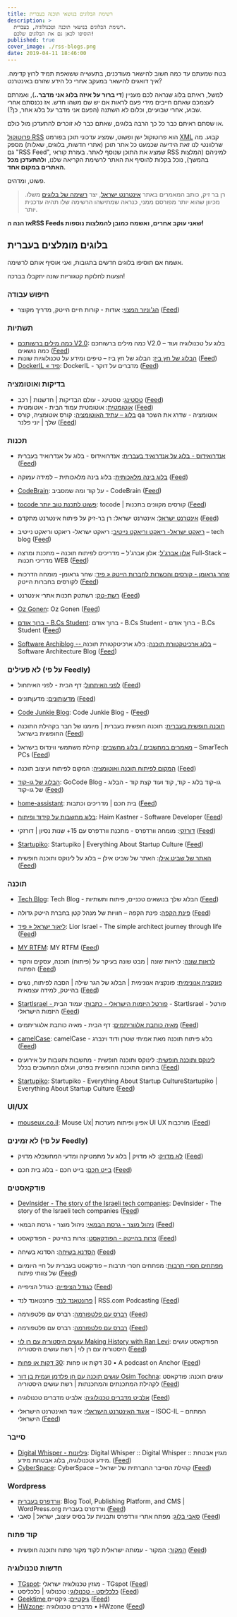 ```yaml
---
title: רשימת הבלוגים בנושאי תוכנה בעברית
description: >
  רשימת הבלוגים בנושאי תוכנה וטכנולוגיה, בעברית.
  הוסיפו לכאן גם את הבלוגים שלכם!
published: true
cover_image: ./rss-blogs.png
date: 2019-04-11 18:46:00
---
```


בטח שמעתם עד כמה חשוב להישאר מעודכנים, בתעשייה ששואפת תמיד לרוץ קדימה. איך דואגים להישאר במעקב אחרי כל הידע שזורם באינטרנט?

למשל, ראיתם בלוג שנראה לכם מעניין (**די ברור על איזה בלוג אני מדבר..**), ואמרתם לעצמכם שאתם חייבים מידי פעם לראות אם יש שם משהו חדש. אז נכנסתם אחרי שבוע, אחרי שבועיים, וכלום לא השתנה (הפעם אני מדבר על בלוג אחר, כן?).

או שסתם ראיתם כבר כל כך הרבה בלוגים, שאתם כבר לא זוכרים להתעדכן מול כולם.

[פרוטוקול RSS](https://he.wikipedia.org/wiki/RSS) הוא פרוטוקול ישן ופשוט, שמציג עדכוני תוכן בפורמט [XML](###xml) קבוע. מה שרלוונטי לנו זאת הידיעה שכמעט כל אתר תוכן (אתרי חדשות, בלוגים, שאלות) מספק גם "RSS Feed", שמציג את התוכן שנוסף לאתר. בעזרת קוראי RSS למיניהם (המלצות בהמשך), נוכל בקלות להוסיף את האתר לרשימת הקריאה שלנו, ו**להתעדכן מכל האתרים במקום אחד**.

פשוט, ומדהים.

> רן בר זיק, כותב המאמרים באתר [אינטרנט ישראל](https://internet-israel.com/), יצר [רשימה של בלוגים](https://github.com/barzik/web-dev-il-resources) משלו. מכיוון שהוא יותר מפורסם ממני, כנראה שמתישהו הרשימה שלו תהיה עדכנית יותר.

**אז הנה הRSS Feeds שאני עוקב אחרים, ואשמח כמובן להמלצות נוספות!**

## בלוגים מומלצים בעברית

אשמח אם תוסיפו בלוגים חדשים בתגובות, ואני אוסיף אותם לרשימה.

הצעות לחלוקת קטגוריות שונה יתקבלו בברכה!

### חיפוש עבודה

- [הג'וניור המצוי](https://www.hajunior.com): אודות - קורות חיים הייטק, מדריך מקוצר ([Feed](https://www.hajunior.com/feed/))

### תשתיות

- [כמה מילים ברשותכם V2.0](https://benhamo.org): כמה מילים ברשותכם V2.0 – בלוג על טכנולוגיה ועוד כמה נושאים ([Feed](http://benhamo.org/feed/))
- [הבלוג של חץ ביז](https://linvirtstor.net): הבלוג של חץ ביז – טיפים ומידע על טכנולוגיות שונות ([Feed](http://linvirtstor.net/feed/))
- [DockerIL « פיד‏](https://www.dockeril.net): DockerIL - מדברים על דוקר ([Feed](https://www.dockeril.net/feed/))

### בדיקות ואוטומציה

- [טסטינג](https://testthing.net): טסטינג - עולם הבדיקות | חדשנות | רכב ([Feed](https://testthing.net/feed/))
- [אוטומטית](https://www.tehila.co.il): אוטומטית עמוד הבית - אוטומטית ([Feed](https://www.tehila.co.il/feed/))
- [בלוג – עתיד האוטומציה](https://atidcollege.co.il): קורס אוטומציה, קורס qa אוטומציה - שדרג את השכר שלך | יוני פלנר ([Feed](http://atidcollege.co.il/category/blog/feed/))

### תכנות

- [אנדרואידוס - בלוג על אנדרואיד בעברית](https://androidoss.now.sh/): אנדרואידוס - בלוג על אנדרואיד בעברית ([Feed](https://androidoss.now.sh/index.xml))
- [בלוג בינה מלאכותית](https://www.ai-blog.co.il): בלוג בינה מלאכותית – למידה עמוקה ([Feed](https://ai-blog.co.il/feed/))
- [CodeBrain](https://www.codebrain.co.il): על קוד ומה שמסביב - CodeBrain ([Feed](https://www.codebrain.co.il/feed/))

- [tocode פשוט לתכנת טוב יותר](https://www.tocode.co.il): tocode | קורסים מקוונים בתכנות ([Feed](https://www.tocode.co.il/feed.atom))
- [אינטרנט ישראל](https://internet-israel.com): אינטרנט ישראל: רן בר-זיק על פיתוח אינטרנט מתקדם ([Feed](http://www.internet-israel.com/feed/))
- [ריאקט ישראל- ריאקט וריאקט נייטיב](https://www.react-israel.co.il): ריאקט ישראל- ריאקט וריאקט נייטיב – tech blog ([Feed](https://www.react-israel.co.il/feed/))
- [אלון אברג'ל](https://alonabargel.com): אלון אברג'ל – מדריכים לפיתוח תוכנה – מתכנת ומרצה Full-Stack – מדריכי תכנות WEB ([Feed](https://alonabargel.com/feed/))
- [שחר גראומן - קורסים והכשרות לחברות הייטק « פיד‏](https://grauman.co.il): שחר גראומן- מומחה הדרכות לקורסים בחברות הייטק ([Feed](https://grauman.co.il/feed/))
- [רשת-טק](http://reshetech.co.il): רשתטק תכנות אתרי אינטרנט ([Feed](https://reshetech.co.il/rss/))
- [Oz Gonen](http://www.ozgonen.co.il/): Oz Gonen ([Feed](http://www.ozgonen.co.il/feed.xml))

- [ברוך אודם - B.Cs Student](https://bscstudent.netlify.app): ברוך אודם - B.Cs Student - ברוך אודם - B.Cs Student ([Feed](https://bscstudent.netlify.app/feed.xml))
- [Software Archiblog -- בלוג ארכיטקטורת תוכנה](https://softwarearchiblog.com): בלוג ארכיטקטורת תוכנה – Software Architecture Blog ([Feed](http://www.softwarearchiblog.com/feeds/posts/default))

### לא פעילים (על פי Feedly)

- [לפני האיתחול](https://tech.b48.club/): דף הבית - לפני האיתחול ([Feed](https://tech.b48.club/feed.xml))
- [מדעןתונים](https://madantunim.wordpress.com): מדעןתונים ([Feed](https://madantunim.wordpress.com/feed/))
- [Code Junkie Blog](http://codejunkie.blog): Code Junkie Blog - ([Feed](http://codejunkie.blog/feed/))
- [תוכנה חופשית בעברית](https://kaplanopensource.wordpress.com): תוכנה חופשית בעברית | מיומנו של חבר בקהילת התוכנה החופשית בישראל ([Feed](http://kaplanopensource.wordpress.com/feed/))
- [מאמרים במחשבים / בלוג מחשבים](https://smartech.co.il): קהילת משתמשי ווינדוס בישראל – SmarTech PCs ([Feed](http://smartech.co.il/?feed=rss2))
- [המקום לפיתוח תוכנה ואוטומציה](http://www.tomercode.com/): המקום לפיתוח ועיצוב תוכנה ([Feed](http://www.automatzia.com/feeds/posts/default))

- [הבלוג של גו-קוד](https://blog.gocode.co.il): GoCode Blog - גו-קוד בלוג - קוד, קוד ועוד קצת קוד - הבלוג של גו-קוד ([Feed](https://blog.gocode.co.il/rss.xml))
- [home-assistant](https://www.home-assistant.co.il/articles): בית חכם | מדריכים וכתבות ([Feed](https://www.home-assistant.co.il/feed.xml))
- [בלוג מחשבות על קידוד ופיתוח](https://blog.castnet.club/): Haim Kastner - Software Developer ([Feed](https://blog.castnet.club/feed))
- [דורזקי](https://www.dorzki.co.il): מומחה וורדפרס - מתכנת וורדפרס עם 15+ שנות נסיון | דורזקי ([Feed](https://www.dorzki.co.il/feed/))
- [Startupiko](http://he-tech.startupiko.com): Startupiko | Everything About Startup Culture ([Feed](http://he-tech.startupiko.com/feed/))
- [האתר של שביט אילן](https://ilsh.duckdns.org): האתר של שביט אילן – בלוג על לינוקס ותוכנה חופשית ([Feed](https://ilsh.duckdns.org/?feed=rss2))

### תוכנה

- [Tech Blog](https://techblog.co.il): Tech Blog - הבלוג שלך בנושאים טכניים, פיתוח ותשתיות ([Feed](https://techblog.co.il/feed/))
- [פינת הקפה](https://pinatkafe.com): פינת הקפה – חוויות של מנהל קטן בחברת הייטק גדולה ([Feed](https://pinatkafe.com/feed/))

- [ליאור ישראל « פיד‏](https://www.limateor.com): Lior Israel - The simple architect journey through life ([Feed](https://www.limateor.com/feed/))
- [MY RTFM](http://myrtfm.blogspot.com/): MY RTFM ([Feed](http://myrtfm.blogspot.com/feeds/posts/default))
- [לראות שונה](https://idkn.wordpress.com): לראות שונה | מבט שונה בעיקר על (פיתוח) תוכנה, עסקים והקוד הפתוח ([Feed](http://idkn.wordpress.com/feed/))
- [פונקציה אנונימית](https://blog.hagarsh.com): פונקציה אנונימית | הבלוג של הגר שילה | הסבה לפיתוח, נשים בהייטק, למידה עצמאית ([Feed](http://blog.hagarsh.com/?feed=rss2))
- [StartIsrael - פורטל היזמות הישראלי - כתבות](http://www.startisrael.co.il/): עמוד הבית - StartIsrael - פורטל היזמות הישראלי ([Feed](http://www.startisrael.co.il/rss/article))
- [מאיה כותבת אלגוריתמים](https://algoritmim.co.il): דף הבית - מאיה כותבת אלגוריתמים ([Feed](https://mayareadsblog.wordpress.com/feed/))
- [camelCase](https://camelcase.blog): camelCase - בלוג פיתוח תוכנה מאת אמיתי שטרן ודוד וינברג ([Feed](https://camelcase.blog/feed/))
- [לינוקס ותוכנה חופשית](https://blog.shemesh.biz): לינוקס ותוכנה חופשית - מחשבות ותגובות על אירועים בתחום התוכנה החופשית בפרט, ועולם המחשבים בכלל ([Feed](http://blog.shemesh.biz/?feed=rss2))
- [Startupiko](http://he.startupiko.com): Startupiko - Everything About Startup CultureStartupiko | Everything About Startup Culture ([Feed](http://startupiko.com/feed/))

### UI/UX

- [mouseux.co.il](https://www.mouseux.co.il): Mouse Ux| אפיון ופיתוח מערכות UI UX מורכבות ([Feed](https://www.mouseux.co.il/feed/))

### לא זמינים (על פי Feedly)

- [לא מדויק](https://gadial.net): לא מדויק | בלוג על מתמטיקה ומדעי המחשבלא מדויק ([Feed](http://www.gadial.net/?feed=rss2))

- [בייט חכם](https://smartbyte.blog): בייט חכם - בלוג בית חכם ([Feed](https://smartbyte.blog/feed/))

### פודקאסטים

- [DevInsider - The story of the Israeli tech companies](https://devinsider.podbean.com): DevInsider - The story of the Israeli tech companies ([Feed](https://feed.podbean.com/devinsider/feed.xml))
- [ניהול מוצר - גרסת הבמאי](https://pmedition.askbenny.tech): ניהול מוצר - גרסת הבמאי ([Feed](https://pmedition.askbenny.tech/feed.xml))
- [צרות בהייטק - הפודקאסט](https://hitechproblems.podbean.com): צרות בהייטק - הפודקאסט ([Feed](https://feed.podbean.com/hitechproblems/feed.xml))
- [הסדנא בשיחה](http://kolhayeda.libsyn.com/website): הסדנא בשיחה ([Feed](http://kolhayeda.libsyn.com/rss))

- [מפתחים חסרי תרבות](http://notarbut.co/): מפתחים חסרי תרבות – פודקאסט בעברית על חיי היומיום של צוותי פיתוח ([Feed](http://notarbut.co/feed/podcast))
- [כגודל הציפייה](https://expectation.podbean.com): כגודל הציפייה ([Feed](https://feed.podbean.com/expectation/feed.xml))
- [פרונטאנד לנד](https://rss.com/podcasts/frontend-land): פרונטאנד לנד | RSS.com Podcasting ([Feed](https://media.rss.com/frontend-land/feed.xml))
- [רברס עם פלטפורמה](https://www.reversim.com/): רברס עם פלטפורמה ([Feed](http://feeds.feedburner.com/reversim))
- [רברס עם פלטפורמה](https://www.reversim.com/): רברס עם פלטפורמה ([Feed](https://www.reversim.com/feeds/posts/default?alt=rss))
- [עושים היסטוריה עם רן לוי Making History with Ran Levi](https://www.osimhistoria.com/osimhistoria): הפודקאסט עושים היסטוריה עם רן לוי | רשת עושים היסטוריה ([Feed](http://www.ranlevi.com/feed/podcast/))
- [דקות או פחות ‎30](https://anchor.fm/30minutesorless): דקות או פחות ‎30 • A podcast on Anchor ([Feed](https://rss.simplecast.com/podcasts/2728/rss))
- [עושים תוכנה עם חן פלדמן ועמית בן דור Osim Tochna](https://www.osimhistoria.com/software): עושים תוכנה: פודקאסט לקהילת המתכנתים והמתכנתות | רשת עושים היסטוריה ([Feed](https://www.ranlevi.com/feed/osim_software_feed/))
- [אלביט מדברים טכנולוגיה](https://elbittech.podbean.com): אלביט מדברים טכנולוגיה ([Feed](https://feed.podbean.com/elbittech/feed.xml))
- [איגוד האינטרנט הישראלי](https://www.isoc.org.il): איגוד האינטרנט הישראלי – ISOC-IL – המתחם הישראלי ([Feed](https://www.isoc.org.il/podcasts/feed))

### סייבר

- [Digital Whisper - גיליונות](https://www.digitalwhisper.co.il/): Digital Whisper :: Digital Whisper :: מגזין אבטחת מידע וטכנולוגיה, בלוג אבטחת מידע. ([Feed](http://feeds.feedburner.com/DigitalWhisper))
- [CyberSpace](https://cyber-space.co.il): CyberSpace – קהילת הסייבר החברתית של ישראל ([Feed](https://cyber-space.co.il/feed/))

### Wordpress

- [וורדפרס בעברית](https://he.wordpress.org): Blog Tool, Publishing Platform, and CMS | WordPress.org וורדפרס בעברית ([Feed](https://he.wordpress.org/feed/))
- [סאבי בלוג](https://savvy.co.il): מפתח אתרי וורדפרס ותבניות על בסיס עיצוב, ישראל | סאבי ([Feed](http://he.savvy.co.il/blog/feed/))

### קוד פתוח

- [המקור](https://www.hamakor.org.il): המקור - עמותה ישראלית לקוד מקור פתוח ותוכנה חופשית ([Feed](https://www.hamakor.org.il/feed/))

### חדשות טכנולוגיה

- [TGspot](https://www.tgspot.co.il): מגזין טכנולוגיה ישראלי - TGspot ([Feed](http://feeds.feedburner.com/TheGadgetSpot))
- [כלכליסט - טכנולוגי](https://www.calcalist.co.il/internet/home/0,7340,L-4,00.html): טכנולוגי | כלכליסט ([Feed](http://www.calcalist.co.il/GeneralRSS/0,16335,L-4,00.xml))
- [Geektime גיקטיים](https://www.geektime.co.il): גיקטיים ([Feed](http://feeds.feedburner.com/newsgeekfeed))
- [HWzone](https://hwzone.co.il): מדברים טכנולוגיה • HWzone ([Feed](http://feeds.feedburner.com/hwzone))
